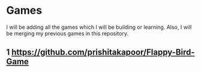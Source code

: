 # Games
I will be adding all the games which I will be building or learning.
Also, I will be merging my previous games in this repository.

## 1  https://github.com/prishitakapoor/Flappy-Bird-Game
